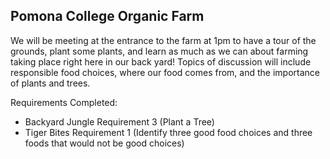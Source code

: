 
## Pomona College Organic Farm

We will be meeting at the entrance to the farm at 1pm to have a tour of the grounds, plant some plants, and learn as much as we can about farming taking place right here in our back yard!  Topics of discussion will include responsible food choices, where our food comes from, and the importance of plants and trees.

Requirements Completed:
<ul>
<li>Backyard Jungle Requirement 3 (Plant a Tree)</li>
<li>Tiger Bites Requirement 1 (Identify three good food choices and three foods that would not be good choices)</li>
</ul>
